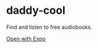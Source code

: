 # daddy-cool

Find and listen to free audiobooks.

[Open with Expo](https://exp.host/@arthur31416/daddy-cool)
